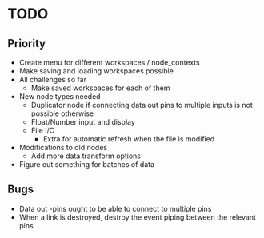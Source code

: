 # TODO
## Priority
- Create menu for different workspaces / node_contexts
- Make saving and loading workspaces possible
- All challenges so far
  - Make saved workspaces for each of them
- New node types needed
  - Duplicator node if connecting data out pins to multiple inputs is not possible otherwise
  - Float/Number input and display
  - File I/O
    - Extra for automatic refresh when the file is modified
- Modifications to old nodes
  - Add more data transform options
- Figure out something for batches of data

## Bugs
- Data out -pins ought to be able to connect to multiple pins
- When a link is destroyed, destroy the event piping between the relevant pins

